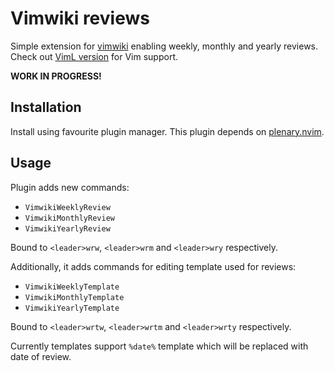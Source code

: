 # Vimwiki reviews

Simple extension for [vimwiki](https://github.com/vimwiki/vimwiki) enabling weekly, monthly and yearly reviews.
Check out [VimL version](https://github.com/esensar/vimwiki-reviews) for Vim support.

**WORK IN PROGRESS!**

## Installation

Install using favourite plugin manager. This plugin depends on [plenary.nvim](https://github.com/nvim-lua/plenary.nvim).

## Usage

Plugin adds new commands:
- `VimwikiWeeklyReview`
- `VimwikiMonthlyReview`
- `VimwikiYearlyReview`

Bound to `<leader>wrw`, `<leader>wrm` and `<leader>wry` respectively.

Additionally, it adds commands for editing template used for reviews:
- `VimwikiWeeklyTemplate`
- `VimwikiMonthlyTemplate`
- `VimwikiYearlyTemplate`

Bound to `<leader>wrtw`, `<leader>wrtm` and `<leader>wrty` respectively.

Currently templates support `%date%` template which will be replaced with date of review.
